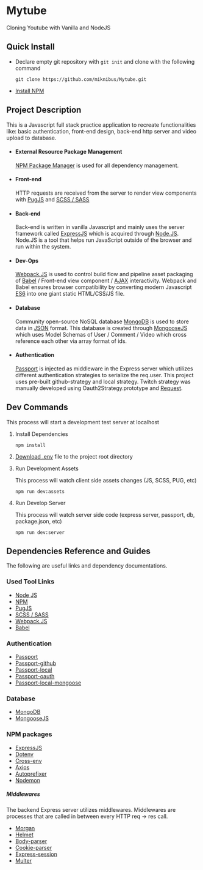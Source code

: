 # Mytube

Cloning Youtube with Vanilla and NodeJS

## Quick Install
- Declare empty git repository with `git init` and clone with the following command
  ```shell
  git clone https://github.com/miknibus/Mytube.git
  ```
- [Install NPM](https://www.npmjs.com/get-npm)

## Project Description

This is a Javascript full stack practice application to recreate functionalities like: basic authentication, front-end design, back-end http server and video upload to database.

- #### External Resource Package Management

    [NPM Package Manager](https://npmjs.com/) is used for all dependency management.

- #### Front-end
    
    HTTP requests are received from the server to render view components with [PugJS](https://pugjs.org/) and [SCSS / SASS](https://sass-lang.com/)

- #### Back-end
    
    Back-end is written in vanilla Javascript and mainly uses the server framework called [ExpressJS](https://expressjs.com/) which is acquired through [Node.JS](https://nodejs.org/). Node.JS is a tool that helps run JavaScript outside of the browser and run within the system.

- #### Dev-Ops
    [Webpack.JS](https://webpack.js.org/) is used to control build flow and pipeline asset packaging of [Babel](https://babeljs.io/) / Front-end view component / [AJAX](https://developer.mozilla.org/en-US/docs/Web/Guide/AJAX) interactivity. Webpack and Babel ensures browser compatibility by converting modern Javascript [ES6](http://es6-features.org/) into one giant static HTML/CSS/JS file.

- #### Database
    Community open-source NoSQL database [MongoDB](https://www.mongodb.com/) is used to store data in [JSON](https://developer.mozilla.org/en-US/docs/Web/JavaScript/Reference/Global_Objects/JSON) format. This database is created through [MongooseJS](https://mongoosejs.com/docs/) which uses Model Schemas of User / Comment / Video which cross reference each other via array format of ids. 

- #### Authentication
    [Passport](http://www.passportjs.org/) is injected as middleware in the Express server which utilizes different authentication strategies to serialize the req.user. This project uses pre-built github-strategy and local strategy. Twitch strategy was manually developed using Oauth2Strategy.prototype and [Request](https://www.npmjs.com/package/request).

## Dev Commands

This process will start a development test server at localhost

1. Install Dependencies

   ```shell
   npm install
   ```

2. [Download .env](https://drive.google.com/file/d/1aSzm7Qs8FG5oyO_RmFc4IpoTxtKDeqkH/view?usp=sharing) file to the project root directory

3. Run Development Assets

   This process will watch client side assets changes (JS, SCSS, PUG, etc)

   ```shell
   npm run dev:assets
   ```

4. Run Develop Server

   This process will watch server side code (express server, passport, db, package.json, etc)

   ```shell
   npm run dev:server
   ```
## Dependencies Reference and Guides

The following are useful links and dependency documentations.

### Used Tool Links

- [Node JS](https://nodejs.org/en/)
- [NPM](https://npmjs.com/)
- [PugJS](https://pugjs.org/)
- [SCSS / SASS](https://sass-lang.com/)
- [Webpack.JS](https://webpack.js.org/)
- [Babel](https://babeljs.io/)

### Authentication

- [Passport](http://www.passportjs.org/)
- [Passport-github](http://www.passportjs.org/packages/passport-github/)
- [Passport-local](http://www.passportjs.org/packages/passport-local/)
- [Passport-oauth](http://www.passportjs.org/packages/passport-oauth/)
- [Passport-local-mongoose](https://www.npmjs.com/package/passport-local-mongoose)

### Database

- [MongoDB](https://www.mongodb.com/)
- [MongooseJS](https://mongoosejs.com/docs/)

### NPM packages

- [ExpressJS](https://expressjs.com/)
- [Dotenv](https://www.npmjs.com/package/dotenv)
- [Cross-env](https://www.npmjs.com/package/cross-env)
- [Axios](https://www.npmjs.com/package/axios)
- [Autoprefixer](https://www.npmjs.com/package/autoprefixer)
- [Nodemon](https://www.npmjs.com/package/nodemon)

##### Middlewares
  
The backend Express server utilizes middlewares. Middlewares are processes that are called in between every HTTP req -> res call.

- [Morgan](https://www.npmjs.com/package/morgan)
- [Helmet](https://www.npmjs.com/package/helmet)
- [Body-parser](https://www.npmjs.com/package/body-parser)
- [Cookie-parser](https://www.npmjs.com/package/cookie-parser)
- [Express-session](https://www.npmjs.com/package/express-session)
- [Multer](https://www.npmjs.com/package/multer)